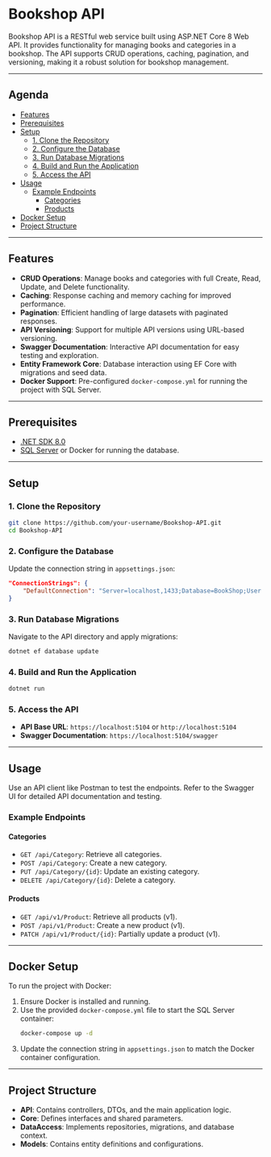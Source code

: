 # Bookshop API

Bookshop API is a RESTful web service built using ASP.NET Core 8 Web API. It provides functionality for managing books and categories in a bookshop. The API supports CRUD operations, caching, pagination, and versioning, making it a robust solution for bookshop management.

---

## Agenda

- [Features](#features)
- [Prerequisites](#prerequisites)
- [Setup](#setup)
  - [1. Clone the Repository](#1-clone-the-repository)
  - [2. Configure the Database](#2-configure-the-database)
  - [3. Run Database Migrations](#3-run-database-migrations)
  - [4. Build and Run the Application](#4-build-and-run-the-application)
  - [5. Access the API](#5-access-the-api)
- [Usage](#usage)
  - [Example Endpoints](#example-endpoints)
    - [Categories](#categories)
    - [Products](#products)
- [Docker Setup](#docker-setup)
- [Project Structure](#project-structure)

---

## Features

- **CRUD Operations**: Manage books and categories with full Create, Read, Update, and Delete functionality.
- **Caching**: Response caching and memory caching for improved performance.
- **Pagination**: Efficient handling of large datasets with paginated responses.
- **API Versioning**: Support for multiple API versions using URL-based versioning.
- **Swagger Documentation**: Interactive API documentation for easy testing and exploration.
- **Entity Framework Core**: Database interaction using EF Core with migrations and seed data.
- **Docker Support**: Pre-configured `docker-compose.yml` for running the project with SQL Server.

---

## Prerequisites

- [.NET SDK 8.0](https://dotnet.microsoft.com/download/dotnet/8.0)
- [SQL Server](https://www.microsoft.com/en-us/sql-server/sql-server-downloads) or Docker for running the database.

---

## Setup

### 1. Clone the Repository
```bash
git clone https://github.com/your-username/Bookshop-API.git
cd Bookshop-API
```

### 2. Configure the Database
Update the connection string in `appsettings.json`:
```json
"ConnectionStrings": {
    "DefaultConnection": "Server=localhost,1433;Database=BookShop;User Id=sa;Password=Your_password123;TrustServerCertificate=True;"
}
```

### 3. Run Database Migrations
Navigate to the API directory and apply migrations:
```bash
dotnet ef database update
```

### 4. Build and Run the Application
```bash
dotnet run
```

### 5. Access the API
- **API Base URL**: `https://localhost:5104` or `http://localhost:5104`
- **Swagger Documentation**: `https://localhost:5104/swagger`

---

## Usage

Use an API client like Postman to test the endpoints. Refer to the Swagger UI for detailed API documentation and testing.

### Example Endpoints

#### Categories
- `GET /api/Category`: Retrieve all categories.
- `POST /api/Category`: Create a new category.
- `PUT /api/Category/{id}`: Update an existing category.
- `DELETE /api/Category/{id}`: Delete a category.

#### Products
- `GET /api/v1/Product`: Retrieve all products (v1).
- `POST /api/v1/Product`: Create a new product (v1).
- `PATCH /api/v1/Product/{id}`: Partially update a product (v1).

---

## Docker Setup

To run the project with Docker:

1. Ensure Docker is installed and running.
2. Use the provided `docker-compose.yml` file to start the SQL Server container:
   ```bash
   docker-compose up -d
   ```
3. Update the connection string in `appsettings.json` to match the Docker container configuration.

---

## Project Structure

- **API**: Contains controllers, DTOs, and the main application logic.
- **Core**: Defines interfaces and shared parameters.
- **DataAccess**: Implements repositories, migrations, and database context.
- **Models**: Contains entity definitions and configurations.